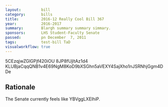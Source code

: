```yaml
---
layout:         bill
category:       bills
title:          2016-12 Really Cool Bill 367
year:           2016-2017
summary:        Blargh summary summary simmary.
sponsors:       LHS Student-Faculty Senate
passed:         pn December  7, 2011
tags:           test-bill TaD
visualworkflow: true
---
```



5CEzqjwZGlGPjf420iOU 8JP8fUjltAz1d4 KLUBjaCqqQNB1v4E69NgM8KoD9bXSGhn5aVEXY4SajXho1nJSRNhjGgm4DDe 




Rationale
---------
The Senate currently feels like YBVggLXElhiP.
